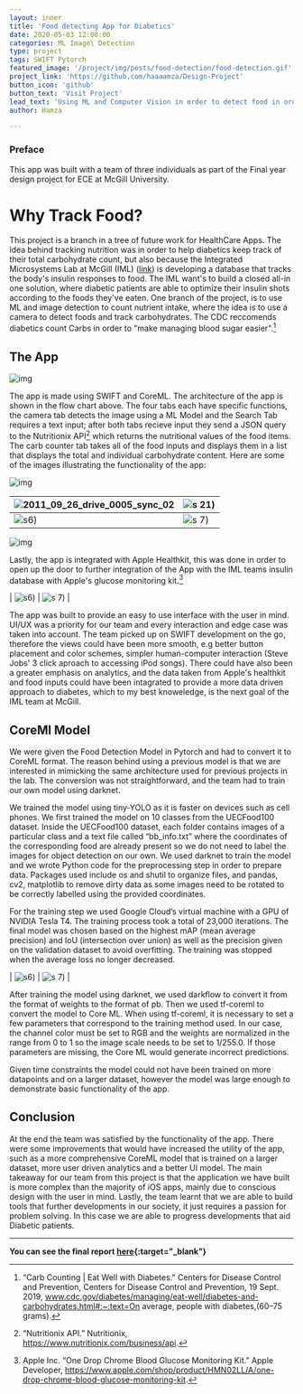 ```yaml
---
layout: inner
title: 'Food detecting App for Diabetics'
date: 2020-05-03 12:00:00
categories: ML Image\ Detection
type: project
tags: SWIFT Pytorch
featured_image: '/project/img/posts/food-detection/food-detection.gif'
project_link: 'https://github.com/haaaamza/Design-Project'
button_icon: 'github'
button_text: 'Visit Project'
lead_text: 'Using ML and Computer Vision in order to detect food in order to help Diabetics track their nutritional intake.'
author: Hamza

---
```

### Preface
This app was built with a team of three individuals as part of the Final year design project for ECE at McGill University.
# Why Track Food?

This project is a branch in a tree of future work for HealthCare Apps. The idea behind tracking nutrition was in order to help diabetics keep track of their total carbohydrate count, but also because the Integrated Microsystems Lab at McGill (IML) ([link](http://www.iml.ece.mcgill.ca/index_iml.php)) is developing a database that tracks the body's insulin responses to food. The IML want's to build a closed all-in one solution, where diabetic patients are able to optimize their insulin shots according to the foods they've eaten. One branch of the project, is to use ML and image detection to count nutrient intake, where the idea is to use a camera to detect foods and track carbohydrates. The CDC reccomends diabetics count Carbs in order to "make managing blood sugar easier".[^1]

## The App
![img](/img/posts/food-detection/image14.png)

The app is made using SWIFT and CoreML. The architecture of the app is shown in the flow chart above. The four tabs each have specific functions, the camera tab detects the image using a ML Model and the Search Tab requires a text input; after both tabs recieve input they send a JSON query to the Nutritionix API[^2] which returns the nutritional values of the food items. The carb counter tab takes all of the food inputs and displays them in a list that displays the total and individual carbohydrate content. Here are some of the images illustrating the functionality of the app:

![img](/img/posts/food-detection/App-Built.gif)


| ![2011_09_26_drive_0005_sync_02](/img/posts/food-detection/image17.png) | ![s 21](/img/posts/food-detection/image13.png)) |
| ------------------------------------------------------------ | ------------------------------------------------------------ |
| ![s6](/img/posts/food-detection/image10.png)) | ![s 7](/img/posts/food-detection/image15.png)) |

![img](/img/posts/food-detection/image12.png)

Lastly, the app is integrated with Apple Healthkit, this was done in order to open up the door to further integration of the App with the IML teams insulin database with Apple's glucose monitoring kit.[^3]

| ![s6](/img/posts/food-detection/image4.png)) | ![s 7](/project/img/posts/food-detection/image18.png)) |

The app was built to provide an easy to use interface with the user in mind. UI/UX was a priority for our team and every interaction and edge case was taken into account. The team picked up on SWIFT development on the go, therefore the views could have been more smooth, e.g better button placement and color schemes, simpler human-computer interaction (Steve Jobs' 3 click aproach to accessing iPod songs). There could have also been a greater emphasis on analytics, and the data taken from Apple's healthkit and food inputs could have been intagrated to provide a more data driven approach to diabetes, which to my best knoweledge, is the next goal of the IML team at McGill.

## CoreMl Model

We were given the Food Detection Model in Pytorch and had to convert it to CoreML format. The reason behind using a previous model is that we are interested in mimicking the same architecture used for previous projects in the lab. The conversion was not straightforward, and the team had to train our own model using darknet.

We trained the model using tiny-YOLO as it is faster on devices such as cell phones. We first trained the model on 10 classes from the UECFood100 dataset. Inside the UECFood100 dataset, each folder contains images of a particular class and a text file called “bb_info.txt” where the coordinates of the corresponding food are already present so we do not need to label the images for object detection on our own. We used darknet to train the model and we wrote Python code for the preprocessing step in order to prepare data. Packages used include os and shutil to organize files, and pandas, cv2, matplotlib to remove dirty data as some images need to be rotated to be correctly labelled using the provided coordinates.

For the training step we used Google Cloud’s virtual machine with a GPU of NVIDIA Tesla T4. The training process took a total of 23,000 iterations. The final model was chosen based on the highest mAP (mean average precision) and IoU (intersection over union) as well as the precision given on the validation dataset to avoid overfitting. The training was stopped when the average loss no longer decreased.

| ![s6](/img/posts/food-detection/image8.png)) | ![s 7](/img/posts/food-detection/image16.png)) |

After training the model using darknet, we used darkflow to convert it from the format of weights to the format of pb. Then we used tf-coreml to convert the model to Core ML. When using tf-coreml, it is necessary to set a few parameters that correspond to the training method used. In our case, the channel color must be set to RGB and the weights are normalized in the range from 0 to 1 so the image scale needs to be set to 1/255.0. If those parameters are missing, the Core ML would generate incorrect predictions.

Given time constraints the model could not have been trained on more datapoints and on a larger dataset, however the model was large enough to demonstrate basic functionality of the app.

## Conclusion

At the end the team was satisfied by the functionality of the app. There were some improvements that would have increased the utility of the app, such as a more comprehensive CoreML model that is trained on a larger dataset, more user driven analytics and a better UI model. The main takeaway for our team from this project is that the application we have built is more complex than the majority of iOS apps, mainly due to conscious design with the user in mind. Lastly, the team learnt that we are able to build tools that further developments in our society, it just requires a passion for problem solving. In this case we are able to progress developments that aid Diabetic patients.

------

**You can see the final report [here](https://docs.google.com/document/d/1-bEU1zgkFA48-8IdE75lkTyf7qzyhJI5pvUjpXTX8Rw/edit?usp=sharing){:target="_blank"}**


[^1]: “Carb Counting ﻿| Eat Well with Diabetes.” Centers for Disease Control and Prevention, Centers for Disease Control and Prevention, 19 Sept. 2019, www.cdc.gov/diabetes/managing/eat-well/diabetes-and-carbohydrates.html#:~:text=On average, people with diabetes,(60–75 grams).

[^2]:“Nutritionix API.” Nutritionix, https://www.nutritionix.com/business/api.

[^3]:Apple Inc. “One Drop Chrome Blood Glucose Monitoring Kit.” Apple Developer, https://www.apple.com/shop/product/HMN02LL/A/one-drop-chrome-blood-glucose-monitoring-kit.
